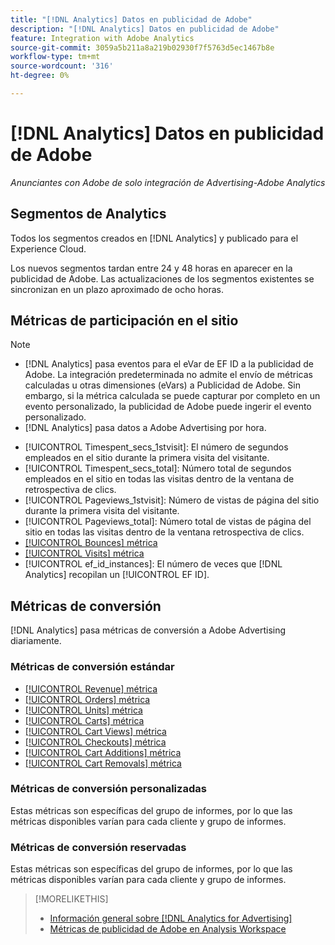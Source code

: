 ```yaml
---
title: "[!DNL Analytics] Datos en publicidad de Adobe"
description: "[!DNL Analytics] Datos en publicidad de Adobe"
feature: Integration with Adobe Analytics
source-git-commit: 3059a5b211a8a219b02930f7f5763d5ec1467b8e
workflow-type: tm+mt
source-wordcount: '316'
ht-degree: 0%

---
```


# [!DNL Analytics] Datos en publicidad de Adobe

*Anunciantes con Adobe de solo integración de Advertising-Adobe Analytics*

## Segmentos de Analytics

Todos los segmentos creados en [!DNL Analytics] y publicado para el Experience Cloud.

Los nuevos segmentos tardan entre 24 y 48 horas en aparecer en la publicidad de Adobe. Las actualizaciones de los segmentos existentes se sincronizan en un plazo aproximado de ocho horas.

<!-- I added "metric" to some of the links below, even though it looks redundant, because of syntax limitations: If you use [!DNL] or [!UICONTROL] as the sole text of a link (such as [[!UICONTROL Revenue]], the tag is included in the link text (such as "[!UICONTROL Revenue]") when it's published. -->

## Métricas de participación en el sitio

>[!NOTE]
>
>* [!DNL Analytics] pasa eventos para el eVar de EF ID a la publicidad de Adobe.  La integración predeterminada no admite el envío de métricas calculadas u otras dimensiones (eVars) a Publicidad de Adobe. Sin embargo, si la métrica calculada se puede capturar por completo en un evento personalizado, la publicidad de Adobe puede ingerir el evento personalizado.
>* [!DNL Analytics] pasa datos a Adobe Advertising por hora.


* [!UICONTROL Timespent_secs_1stvisit]: El número de segundos empleados en el sitio durante la primera visita del visitante.
* [!UICONTROL Timespent_secs_total]: Número total de segundos empleados en el sitio en todas las visitas dentro de la ventana de retrospectiva de clics.
* [!UICONTROL Pageviews_1stvisit]: Número de vistas de página del sitio durante la primera visita del visitante.
* [!UICONTROL Pageviews_total]: Número total de vistas de página del sitio en todas las visitas dentro de la ventana retrospectiva de clics.
* [[!UICONTROL Bounces] métrica](https://experienceleague.adobe.com/docs/analytics/components/metrics/bounces.html)
* [[!UICONTROL Visits] métrica](https://experienceleague.adobe.com/docs/analytics/components/metrics/visits.html)
* [!UICONTROL ef_id_instances]: El número de veces que [!DNL Analytics] recopilan un [!UICONTROL EF ID].

## Métricas de conversión

[!DNL Analytics] pasa métricas de conversión a Adobe Advertising diariamente.

### Métricas de conversión estándar

* [[!UICONTROL Revenue] métrica](https://experienceleague.adobe.com/docs/analytics/components/metrics/revenue.html)
* [[!UICONTROL Orders] métrica](https://experienceleague.adobe.com/docs/analytics/components/metrics/orders.html)
* [[!UICONTROL Units] métrica](https://experienceleague.adobe.com/docs/analytics/components/metrics/units.html)
* [[!UICONTROL Carts] métrica](https://experienceleague.adobe.com/docs/analytics/components/metrics/carts.html)
* [[!UICONTROL Cart Views] métrica](https://experienceleague.adobe.com/docs/analytics/components/metrics/cart-views.html)
* [[!UICONTROL Checkouts] métrica](https://experienceleague.adobe.com/docs/analytics/components/metrics/checkouts.html)
* [[!UICONTROL Cart Additions] métrica](https://experienceleague.adobe.com/docs/analytics/components/metrics/cart-additions.html)
* [[!UICONTROL Cart Removals] métrica](https://experienceleague.adobe.com/docs/analytics/components/metrics/cart-removals.html)

### Métricas de conversión personalizadas

Estas métricas son específicas del grupo de informes, por lo que las métricas disponibles varían para cada cliente y grupo de informes.

### Métricas de conversión reservadas

Estas métricas son específicas del grupo de informes, por lo que las métricas disponibles varían para cada cliente y grupo de informes.

>[!MORELIKETHIS]
>
>* [Información general sobre [!DNL Analytics for Advertising]](overview.md)
>* [Métricas de publicidad de Adobe en Analysis Workspace](/help/integrations/analytics/advertising-metrics-in-analytics.md)

